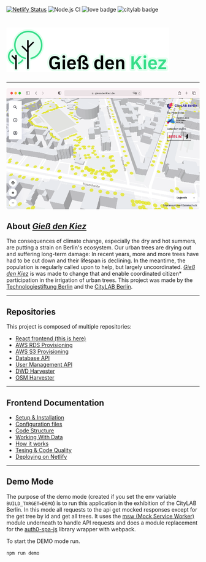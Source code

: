 [![Netlify Status](https://api.netlify.com/api/v1/badges/08c96eab-42a0-45d4-9767-656b62b441bc/deploy-status)](https://app.netlify.com/sites/internetoftrees/deploys) ![Node.js CI](https://github.com/technologiestiftung/giessdenkiez-de/workflows/Node.js%20CI/badge.svg?branch=master)  ![love badge](https://img.shields.io/badge/build%20with-%E2%99%A5-red) ![citylab badge](https://img.shields.io/badge/@-CityLAB%20Berlin-blue)

# [![Logo of _Gieß den Kiez_](./docs/images/logo.svg)](https://www.giessdenkiez.de)

---

![Screenshot of _Gieß den Kiez_](./docs/images/screenshot.png)

## About [_Gieß den Kiez_](https://www.giessdenkiez.de)

The consequences of climate change, especially the dry and hot summers, are putting a strain on Berlin's ecosystem. Our urban trees are drying out and suffering long-term damage: In recent years, more and more trees have had to be cut down and their lifespan is declining. In the meantime, the population is regularly called upon to help, but largely uncoordinated. [_Gieß den Kiez_](https://www.giessdenkiez.de) is was made to change that and enable coordinated citizen* participation in the irrigation of urban trees. This project was made by the [Technologiestiftung Berlin](https://www.technologiestiftung-berlin.de/de/startseite/) and the [CityLAB Berlin](https://www.citylab-berlin.org/).

---

## Repositories

This project is composed of multiple repositories:

- [React frontend (this is here)](https://github.com/technologiestiftung/giessdenkiez-de)
- [AWS RDS Provisioning](https://github.com/technologiestiftung/giessdenkiez-de-aws-rds-terraform)
- [AWS S3 Provisioning](https://github.com/technologiestiftung/giessdenkiez-de-aws-s3-terraform)
- [Database API](https://github.com/technologiestiftung/giessdenkiez-de-postgres-api)
- [User Management API](https://github.com/technologiestiftung/tsb-trees-api-user-management)
- [DWD Harvester](https://github.com/technologiestiftung/giessdenkiez-de-dwd-harvester)
- [OSM Harvester](https://github.com/technologiestiftung/giessdenkiez-de-osm-pumpen-harvester)

---

## Frontend Documentation
- [Setup & Installation](https://github.com/technologiestiftung/giessdenkiez-de/wiki/Frontend-%E2%80%93-Installation-&-Setup)
- [Configuration files](https://github.com/technologiestiftung/giessdenkiez-de/wiki/Frontend-%E2%80%93-Configuration-files)
- [Code Structure](https://github.com/technologiestiftung/giessdenkiez-de/wiki/Frontend-%E2%80%94-Code-Structure)
- [Working With Data](https://github.com/technologiestiftung/giessdenkiez-de/wiki/Frontend-%E2%80%94-Working-With-Data)
- [How it works](https://github.com/technologiestiftung/giessdenkiez-de/wiki/Frontend-%E2%80%93-How-it-works)
- [Tesing & Code Quality](https://github.com/technologiestiftung/giessdenkiez-de/wiki/Frontend-%E2%80%93-Testing-&-Code-Quality)
- [Deploying on Netlify](https://github.com/technologiestiftung/giessdenkiez-de/wiki/Frontend-%E2%80%94-Deployment-with-Netlify)

---


## Demo Mode

The purpose of the demo mode (created if you set the env variable `BUILD_TARGET=DEMO`) is to run this application in the exhibition of the CityLAB Berlin. In this mode all requests to the api get mocked responses except for the get tree by id and get all trees. It uses the [msw (Mock Service Worker)](https://github.com/mswjs/msw) module underneath to handle API requests and does a module replacement for the [auth0-spa-js](https://github.com/auth0/auth0-spa-js) library wrapper with webpack.  


To start the DEMO mode run.

```bash
npm run demo
```
<!-- trigger deploy 2020-08-05 12:55:46 :rocket: -->